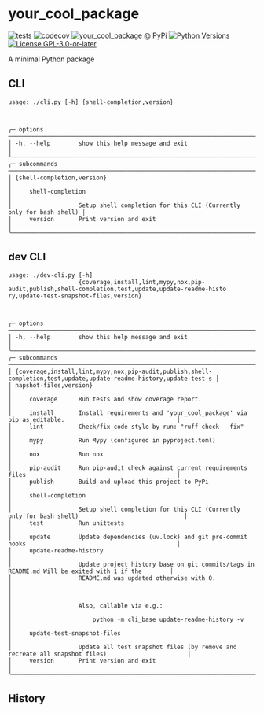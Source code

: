 # your_cool_package

[![tests](https://github.com/john-doh/your_cool_package/actions/workflows/tests.yml/badge.svg?branch=main)](https://github.com/john-doh/your_cool_package/actions/workflows/tests.yml)
[![codecov](https://codecov.io/github/john-doh/your_cool_package/branch/main/graph/badge.svg)](https://app.codecov.io/github/john-doh/your_cool_package)
[![your_cool_package @ PyPi](https://img.shields.io/pypi/v/your_cool_package?label=your_cool_package%20%40%20PyPi)](https://pypi.org/project/your_cool_package/)
[![Python Versions](https://img.shields.io/pypi/pyversions/your_cool_package)](https://github.com/john-doh/your_cool_package/blob/main/pyproject.toml)
[![License GPL-3.0-or-later](https://img.shields.io/pypi/l/your_cool_package)](https://github.com/john-doh/your_cool_package/blob/main/LICENSE)

A minimal Python package

## CLI

[comment]: <> (✂✂✂ auto generated main help start ✂✂✂)
```
usage: ./cli.py [-h] {shell-completion,version}



╭─ options ─────────────────────────────────────────────────────────────────────────────╮
│ -h, --help        show this help message and exit                                     │
╰───────────────────────────────────────────────────────────────────────────────────────╯
╭─ subcommands ─────────────────────────────────────────────────────────────────────────╮
│ {shell-completion,version}                                                            │
│     shell-completion                                                                  │
│                   Setup shell completion for this CLI (Currently only for bash shell) │
│     version       Print version and exit                                              │
╰───────────────────────────────────────────────────────────────────────────────────────╯
```
[comment]: <> (✂✂✂ auto generated main help end ✂✂✂)


## dev CLI

[comment]: <> (✂✂✂ auto generated dev help start ✂✂✂)
```
usage: ./dev-cli.py [-h]
                    {coverage,install,lint,mypy,nox,pip-audit,publish,shell-completion,test,update,update-readme-histo
ry,update-test-snapshot-files,version}



╭─ options ──────────────────────────────────────────────────────────────────────────────────────────────────────────╮
│ -h, --help        show this help message and exit                                                                  │
╰────────────────────────────────────────────────────────────────────────────────────────────────────────────────────╯
╭─ subcommands ──────────────────────────────────────────────────────────────────────────────────────────────────────╮
│ {coverage,install,lint,mypy,nox,pip-audit,publish,shell-completion,test,update,update-readme-history,update-test-s │
│ napshot-files,version}                                                                                             │
│     coverage      Run tests and show coverage report.                                                              │
│     install       Install requirements and 'your_cool_package' via pip as editable.                                │
│     lint          Check/fix code style by run: "ruff check --fix"                                                  │
│     mypy          Run Mypy (configured in pyproject.toml)                                                          │
│     nox           Run nox                                                                                          │
│     pip-audit     Run pip-audit check against current requirements files                                           │
│     publish       Build and upload this project to PyPi                                                            │
│     shell-completion                                                                                               │
│                   Setup shell completion for this CLI (Currently only for bash shell)                              │
│     test          Run unittests                                                                                    │
│     update        Update dependencies (uv.lock) and git pre-commit hooks                                           │
│     update-readme-history                                                                                          │
│                   Update project history base on git commits/tags in README.md Will be exited with 1 if the        │
│                   README.md was updated otherwise with 0.                                                          │
│                                                                                                                    │
│                   Also, callable via e.g.:                                                                         │
│                       python -m cli_base update-readme-history -v                                                  │
│     update-test-snapshot-files                                                                                     │
│                   Update all test snapshot files (by remove and recreate all snapshot files)                       │
│     version       Print version and exit                                                                           │
╰────────────────────────────────────────────────────────────────────────────────────────────────────────────────────╯
```
[comment]: <> (✂✂✂ auto generated dev help end ✂✂✂)


## History

[comment]: <> (✂✂✂ auto generated history start ✂✂✂)



[comment]: <> (✂✂✂ auto generated history end ✂✂✂)
